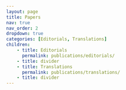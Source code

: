 ```yaml
---
layout: page
title: Papers
nav: true
nav_order: 2
dropdown: true
categories: [Editorials, Translations]
children:
    - title: Editorials
      permalink: publications/editorials/
    - title: divider
    - title: Translations
      permalink: publications/translations/
    - title: divider
---
```


